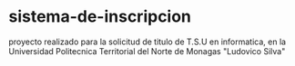 # sistema-de-inscripcion
proyecto realizado para la solicitud de titulo de T.S.U en informatica, en la Universidad Politecnica Territorial del Norte de Monagas "Ludovico Silva"
